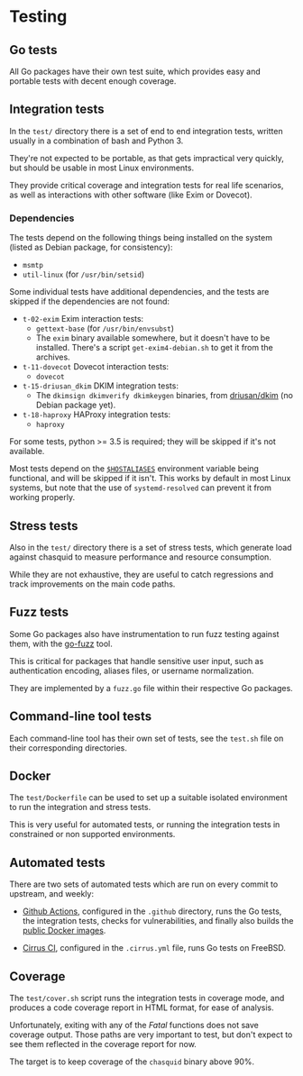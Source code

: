 
# Testing

## Go tests

All Go packages have their own test suite, which provides easy and portable
tests with decent enough coverage.


## Integration tests

In the `test/` directory there is a set of end to end integration tests,
written usually in a combination of bash and Python 3.

They're not expected to be portable, as that gets impractical very quickly,
but should be usable in most Linux environments.

They provide critical coverage and integration tests for real life scenarios,
as well as interactions with other software (like Exim or Dovecot).


### Dependencies

The tests depend on the following things being installed on the system (listed
as Debian package, for consistency):

 - `msmtp`
 - `util-linux` (for `/usr/bin/setsid`)

Some individual tests have additional dependencies, and the tests are skipped
if the dependencies are not found:

- `t-02-exim` Exim interaction tests:
    - `gettext-base` (for `/usr/bin/envsubst`)
    - The `exim` binary available somewhere, but it doesn't have to be
      installed.  There's a script `get-exim4-debian.sh` to get it from the
      archives.
- `t-11-dovecot` Dovecot interaction tests:
    - `dovecot`
- `t-15-driusan_dkim` DKIM integration tests:
    - The `dkimsign dkimverify dkimkeygen` binaries, from
      [driusan/dkim](https://github.com/driusan/dkim) (no Debian package yet).
- `t-18-haproxy` HAProxy integration tests:
    - `haproxy`

For some tests, python >= 3.5 is required; they will be skipped if it's not
available.

Most tests depend on the
[`$HOSTALIASES`](https://man7.org/linux/man-pages/man7/hostname.7.html)
environment variable being functional, and will be skipped if it isn't. This
works by default in most Linux systems, but note that the use of
`systemd-resolved` can prevent it from working properly.


## Stress tests

Also in the `test/` directory there is a set of stress tests, which generate
load against chasquid to measure performance and resource consumption.

While they are not exhaustive, they are useful to catch regressions and track
improvements on the main code paths.


## Fuzz tests

Some Go packages also have instrumentation to run fuzz testing against them,
with the [go-fuzz](https://github.com/dvyukov/go-fuzz) tool.

This is critical for packages that handle sensitive user input, such as
authentication encoding, aliases files, or username normalization.

They are implemented by a `fuzz.go` file within their respective Go packages.


## Command-line tool tests

Each command-line tool has their own set of tests, see the `test.sh` file on
their corresponding directories.


## Docker

The `test/Dockerfile` can be used to set up a suitable isolated environment to
run the integration and stress tests.

This is very useful for automated tests, or running the integration tests in
constrained or non supported environments.


## Automated tests

There are two sets of automated tests which are run on every commit to
upstream, and weekly:

* [Github Actions](https://github.com/albertito/chasquid/actions),
  configured in the `.github` directory, runs the Go tests, the integration
  tests, checks for vulnerabilities, and finally
  also builds the [public Docker images](docker.md).

* [Cirrus CI](https://cirrus-ci.com/github/albertito/chasquid),
  configured in the `.cirrus.yml` file, runs Go tests on FreeBSD.


## Coverage

The `test/cover.sh` script runs the integration tests in coverage mode, and
produces a code coverage report in HTML format, for ease of analysis.

Unfortunately, exiting with any of the *Fatal* functions does not save
coverage output. Those paths are very important to test, but don't expect to
see them reflected in the coverage report for now.

The target is to keep coverage of the `chasquid` binary above 90%.
